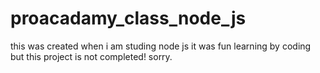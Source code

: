 # proacadamy_class_node_js

this was created when i am studing node js it was fun learning by coding
but this project is not completed! sorry.